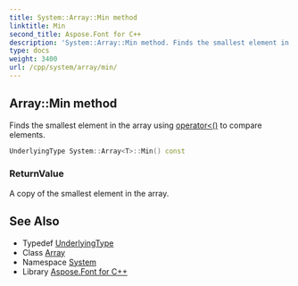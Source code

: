```yaml
---
title: System::Array::Min method
linktitle: Min
second_title: Aspose.Font for C++
description: 'System::Array::Min method. Finds the smallest element in the array using operator<() to compare elements in C++.'
type: docs
weight: 3400
url: /cpp/system/array/min/
---
```

## Array::Min method


Finds the smallest element in the array using [operator<()](../../operator_/) to compare elements.

```cpp
UnderlyingType System::Array<T>::Min() const
```


### ReturnValue

A copy of the smallest element in the array.

## See Also

* Typedef [UnderlyingType](../underlyingtype/)
* Class [Array](../)
* Namespace [System](../../)
* Library [Aspose.Font for C++](../../../)
